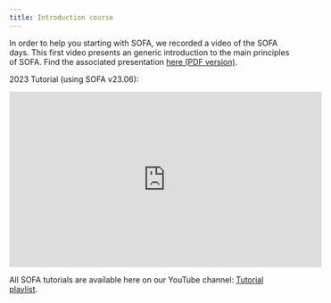 ```yaml
---
title: Introduction course
---
```


In order to help you starting with SOFA, we recorded a video of the SOFA days. This first video presents an generic introduction to the main principles of SOFA. Find the associated presentation [here (PDF version)](https://www.sofa-framework.org/wp-content/uploads/2016/08/1-Presentation-SOFA-VRIPHYS2015.pdf "Presentation-SOFA-VRIPHYS2015.pdf").

2023 Tutorial (using SOFA v23.06):

<iframe width="560" height="315" src="https://www.youtube.com/embed/GKH1lTvO_YM" frameborder="0" allowfullscreen></iframe>


All SOFA tutorials are available here on our YouTube channel: [Tutorial playlist](https://www.youtube.com/playlist?list=PLL2-UDGHPj0iLCieVkrv3OvAme0jsWl91).
